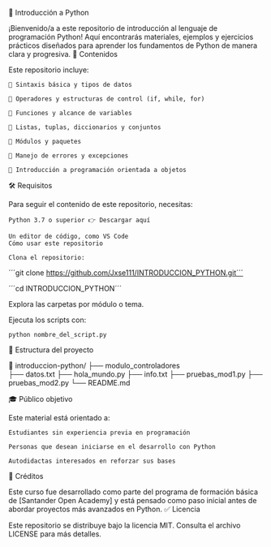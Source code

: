 📘 Introducción a Python

¡Bienvenido/a a este repositorio de introducción al lenguaje de programación Python!
Aquí encontrarás materiales, ejemplos y ejercicios prácticos diseñados para aprender los fundamentos de Python de manera clara y progresiva.
📌 Contenidos

Este repositorio incluye:

    🔹 Sintaxis básica y tipos de datos

    🔹 Operadores y estructuras de control (if, while, for)

    🔹 Funciones y alcance de variables

    🔹 Listas, tuplas, diccionarios y conjuntos

    🔹 Módulos y paquetes

    🔹 Manejo de errores y excepciones

    🔹 Introducción a programación orientada a objetos

🛠️ Requisitos

Para seguir el contenido de este repositorio, necesitas:

    Python 3.7 o superior 👉 Descargar aquí

    Un editor de código, como VS Code
    Cómo usar este repositorio

    Clona el repositorio:

´´´git clone https://github.com/Jxse111/INTRODUCCION_PYTHON.git´´´

´´´cd INTRODUCCION_PYTHON´´´

Explora las carpetas por módulo o tema.

Ejecuta los scripts con:

    python nombre_del_script.py

📂 Estructura del proyecto

📁 introduccion-python/
├── modulo_controladores\
├── datos.txt
├── hola_mundo.py
├── info.txt
├── pruebas_mod1.py
├── pruebas_mod2.py
└── README.md

🎓 Público objetivo

Este material está orientado a:

    Estudiantes sin experiencia previa en programación

    Personas que desean iniciarse en el desarrollo con Python

    Autodidactas interesados en reforzar sus bases

📣 Créditos

Este curso fue desarrollado como parte del programa de formación básica de [Santander Open Academy] y está pensado como paso inicial antes de abordar proyectos más avanzados en Python.
✅ Licencia

Este repositorio se distribuye bajo la licencia MIT. Consulta el archivo LICENSE para más detalles.
